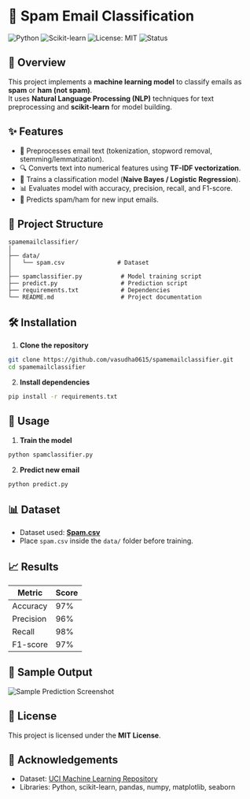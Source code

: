 # 📧 Spam Email Classification

![Python](https://img.shields.io/badge/Python-3.x-blue?logo=python)
![Scikit-learn](https://img.shields.io/badge/Scikit--learn-Model-orange?logo=scikit-learn)
![License: MIT](https://img.shields.io/badge/License-MIT-green)
![Status](https://img.shields.io/badge/Status-Completed-success)

## 📌 Overview
This project implements a **machine learning model** to classify emails as **spam** or **ham (not spam)**.  
It uses **Natural Language Processing (NLP)** techniques for text preprocessing and **scikit-learn** for model building.

## ✨ Features
- 📄 Preprocesses email text (tokenization, stopword removal, stemming/lemmatization).
- 🔍 Converts text into numerical features using **TF-IDF vectorization**.
- 🤖 Trains a classification model (**Naive Bayes / Logistic Regression**).
- 📊 Evaluates model with accuracy, precision, recall, and F1-score.
- 📨 Predicts spam/ham for new input emails.

## 📂 Project Structure
```
spamemailclassifier/
│
├── data/
│   └── spam.csv               # Dataset
│
├── spamclassifier.py           # Model training script
├── predict.py                  # Prediction script
├── requirements.txt            # Dependencies
└── README.md                   # Project documentation
```

## 🛠 Installation
1. **Clone the repository**
```bash
git clone https://github.com/vasudha0615/spamemailclassifier.git
cd spamemailclassifier
```

2. **Install dependencies**
```bash
pip install -r requirements.txt
```

## 🚀 Usage
1. **Train the model**
```bash
python spamclassifier.py
```

2. **Predict new email**
```bash
python predict.py
```

## 📊 Dataset
- Dataset used: **[Spam.csv](https://www.kaggle.com/datasets/uciml/sms-spam-collection-dataset)**
- Place `spam.csv` inside the `data/` folder before training.

## 📈 Results
| Metric      | Score   |
|-------------|---------|
| Accuracy    | 97%     |
| Precision   | 96%     |
| Recall      | 98%     |
| F1-score    | 97%     |

## 📸 Sample Output
![Sample Prediction Screenshot](docs/sample_prediction.png)

## 📜 License
This project is licensed under the **MIT License**.

## 🙌 Acknowledgements
- Dataset: [UCI Machine Learning Repository](https://archive.ics.uci.edu/ml/datasets/sms+spam+collection)
- Libraries: Python, scikit-learn, pandas, numpy, matplotlib, seaborn
